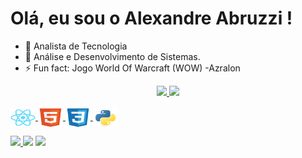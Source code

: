 # Olá, eu sou o Alexandre Abruzzi !

- 🔭 Analista de Tecnologia 
- 🌱 Análise e Desenvolvimento de Sistemas.
- ⚡ Fun fact: Jogo World Of Warcraft (WOW) -Azralon

<div align="center">
  <a href="https://github.com/AlexandreAbruzzi">
  <img height="180em" src="https://github-readme-stats.vercel.app/api?username=alexandreabruzzi&show_icons=true&theme=dracula&include_all_commits=true&count_private=true"/>
  <img height="180em" src="https://github-readme-stats.vercel.app/api/top-langs/?username=alexandreabruzzi&layout=compact&langs_count=7&theme=dracula"/>
</div>


<div style="display: inline_block"><br>
  <img align="center" alt="Alexandre-React" height="30" width="40" src="https://raw.githubusercontent.com/devicons/devicon/master/icons/react/react-original.svg">
  <img align="center" alt="Alexandre-HTML" height="30" width="40" src="https://raw.githubusercontent.com/devicons/devicon/master/icons/html5/html5-original.svg">
  <img align="center" alt="Alexandre-CSS" height="30" width="40" src="https://raw.githubusercontent.com/devicons/devicon/master/icons/css3/css3-original.svg">
  <img align="center" alt="Alexandre-Python" height="30" width="40" src="https://raw.githubusercontent.com/devicons/devicon/master/icons/python/python-original.svg">





  <a href="https://www.instagram.com/alexandre.abruzzi" target="_blank"><img src="https://img.shields.io/badge/-Instagram-%23E4405F?style=for-the-badge&logo=instagram&logoColor=white">
</a>
<a href = "mailto:contato.alexandreabreu.safety@gmail.com"> <img src="https://img.shields.io/badge/-Gmail-%23333?style=for-the-badge&logo=gmail&logoColor=white" target="_blank"></a>
<a href="https://www.linkedin.com/in/alexandre-abreu-safety/" target="_blank"><img src="https://img.shields.io/badge/-LinkedIn-%230077B5?style=for-the-badge&logo=linkedin&logoColor=white"  target="_blank"></a> 



</div>&nbsp;&nbsp;
 
  

</div>

